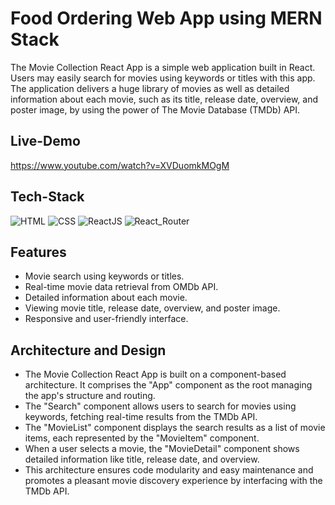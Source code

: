 # Food Ordering Web App using MERN Stack

The Movie Collection React App is a simple web application built in React. Users may easily search for movies using keywords or titles with this app. The application delivers a huge library of movies as well as detailed information about each movie, such as its title, release date, overview, and poster image, by using the power of The Movie Database (TMDb) API.

## Live-Demo

<a href="https://www.youtube.com/watch?v=XVDuomkMOgM">https://www.youtube.com/watch?v=XVDuomkMOgM</a>


## Tech-Stack

<div align="left">
<img alt="HTML" src="https://img.shields.io/badge/html-%23E34F26.svg?style=for-the-badge&logo=html5&logoColor=white"/>
<img alt="CSS" src="https://img.shields.io/badge/css-%231572B6.svg?style=for-the-badge&logo=css3&logoColor=white"/> 
<img alt="ReactJS" src="https://img.shields.io/badge/react-%2320232a.svg?style=for-the-badge&logo=react&logoColor=%2361DAFB"/>
<img alt="React_Router" src="https://img.shields.io/badge/React_Router-CA4245?style=for-the-badge&logo=react-router&logoColor=white" /> 
</div>

## Features

- Movie search using keywords or titles.
- Real-time movie data retrieval from OMDb API.
- Detailed information about each movie.
- Viewing movie title, release date, overview, and poster image.
- Responsive and user-friendly interface.

## Architecture and Design

- The Movie Collection React App is built on a component-based architecture. It comprises the "App" component as the root managing the app's structure and routing.
- The "Search" component allows users to search for movies using keywords, fetching real-time results from the TMDb API.
- The "MovieList" component displays the search results as a list of movie items, each represented by the "MovieItem" component.
- When a user selects a movie, the "MovieDetail" component shows detailed information like title, release date, and overview.
- This architecture ensures code modularity and easy maintenance and promotes a pleasant movie discovery experience by interfacing with the TMDb API.




